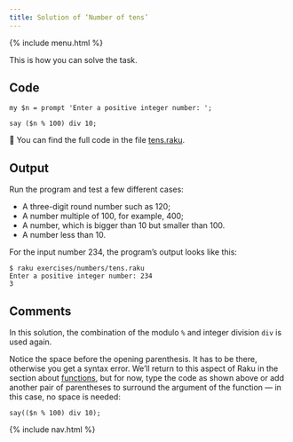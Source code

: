 ```yaml
---
title: Solution of ‘Number of tens’
---
```


{% include menu.html %}

This is how you can solve the task.

## Code

    my $n = prompt 'Enter a positive integer number: ';

    say ($n % 100) div 10;

🦋 You can find the full code in the file [tens.raku](https://github.com/ash/raku-course/blob/master/exercises/numbers/tens.raku).

## Output

Run the program and test a few different cases:

* A three-digit round number such as 120;
* A number multiple of 100, for example, 400;
* A number, which is bigger than 10 but smaller than 100.
* A number less than 10.

For the input number 234, the program’s output looks like this:

    $ raku exercises/numbers/tens.raku
    Enter a positive integer number: 234
    3

## Comments

In this solution, the combination of the modulo `%` and integer division `div` is used again.

Notice the space before the opening parenthesis. It has to be there, otherwise you get a syntax error. We’ll return to this aspect of Raku in the section about [functions](/raku-course/functions), but for now, type the code as shown above or add another pair of parentheses to surround the argument of the function — in this case, no space is needed:

    say(($n % 100) div 10);

{% include nav.html %}
